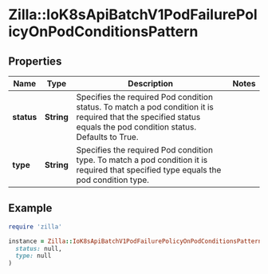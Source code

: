 # Zilla::IoK8sApiBatchV1PodFailurePolicyOnPodConditionsPattern

## Properties

| Name | Type | Description | Notes |
| ---- | ---- | ----------- | ----- |
| **status** | **String** | Specifies the required Pod condition status. To match a pod condition it is required that the specified status equals the pod condition status. Defaults to True. |  |
| **type** | **String** | Specifies the required Pod condition type. To match a pod condition it is required that specified type equals the pod condition type. |  |

## Example

```ruby
require 'zilla'

instance = Zilla::IoK8sApiBatchV1PodFailurePolicyOnPodConditionsPattern.new(
  status: null,
  type: null
)
```

